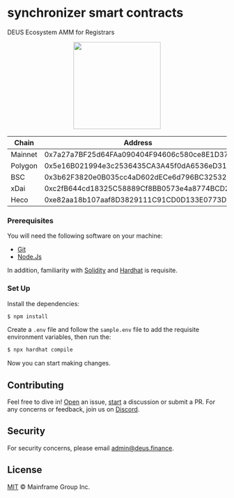 # synchronizer smart contracts

DEUS Ecosystem AMM for Registrars

<p align="center">
  <img width="200" height="200" src="https://legacy.deus.finance/tokens/sync5.png">
</p>

Chain | Address
-|-
Mainnet | 0x7a27a7BF25d64FAa090404F94606c580ce8E1D37
Polygon | 0x5e16B021994e3c2536435CA3A45f0dA6536eD315
BSC | 0x3b62F3820e0B035cc4aD602dECe6d796BC325325
xDai | 0xc2fB644cd18325C58889Cf8BB0573e4a8774BCD2
Heco | 0xe82aa18b107aaf8D3829111C91CD0D133E0773DC

### Prerequisites

You will need the following software on your machine:

- [Git](https://git-scm.com/downloads)
- [Node.Js](https://nodejs.org/en/download/)

In addition, familiarity with [Solidity](https://soliditylang.org/) and [Hardhat](https://hardhat.org) is requisite.

### Set Up

Install the dependencies:

```bash
$ npm install
```

Create a `.env` file and follow the `sample.env` file to add the requisite environment variables, then run the:

```bash
$ npx hardhat compile
```

Now you can start making changes.

## Contributing

Feel free to dive in! [Open](https://github.com/deusfinance/synchronizer-contracts/issues/new) an issue,
[start](https://github.com/deusfinance/synchronizer-contracts/discussions/new) a discussion or submit a PR. For any concerns or
feedback, join us on [Discord](https://discord.gg/NWfzTqeV).

## Security

For security concerns, please email [admin@deus.finance](mailto:admin@deus.finance).

## License

[MIT](./LICENSE.md) © Mainframe Group Inc.
